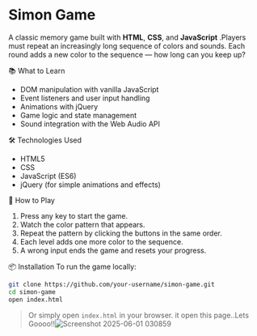 #  Simon Game
A classic memory game built with **HTML**, **CSS**, and **JavaScript** .Players must repeat an increasingly long sequence of colors and sounds. Each round adds a new color to the sequence — how long can you keep up?

📚 What to Learn
* DOM manipulation with vanilla JavaScript
* Event listeners and user input handling
* Animations with jQuery
* Game logic and state management
* Sound integration with the Web Audio API

🛠 Technologies Used
* HTML5
* CSS
* JavaScript (ES6)
* jQuery (for simple animations and effects)


🎯 How to Play
1. Press any key to start the game.
2. Watch the color pattern that appears.
3. Repeat the pattern by clicking the buttons in the same order.
4. Each level adds one more color to the sequence.
5. A wrong input ends the game and resets your progress.

📦 Installation
To run the game locally:

```bash
git clone https://github.com/your-username/simon-game.git
cd simon-game
open index.html
```

> Or simply open `index.html` in your browser.
> it open this page..Lets Goooo!!![Screenshot 2025-06-01 030859](https://github.com/user-attachments/assets/9f93dd1d-067b-4d51-9a42-9ca3e88a32f3)


